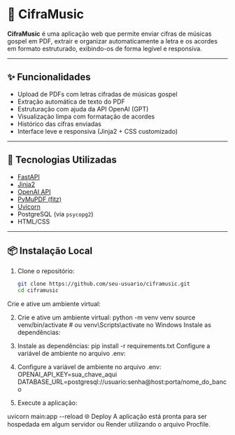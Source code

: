 # 🎵 CifraMusic

**CifraMusic** é uma aplicação web que permite enviar cifras de músicas gospel em PDF, extrair e organizar automaticamente a letra e os acordes em formato estruturado, exibindo-os de forma legível e responsiva.

---

## ✨ Funcionalidades

- Upload de PDFs com letras cifradas de músicas gospel
- Extração automática de texto do PDF
- Estruturação com ajuda da API OpenAI (GPT)
- Visualização limpa com formatação de acordes
- Histórico das cifras enviadas
- Interface leve e responsiva (Jinja2 + CSS customizado)

---

## 🚀 Tecnologias Utilizadas

- [FastAPI](https://fastapi.tiangolo.com/)
- [Jinja2](https://jinja.palletsprojects.com/)
- [OpenAI API](https://platform.openai.com/)
- [PyMuPDF (fitz)](https://pymupdf.readthedocs.io/)
- [Uvicorn](https://www.uvicorn.org/)
- PostgreSQL (via `psycopg2`)
- HTML/CSS

---

## 📦 Instalação Local

1. Clone o repositório:
   ```bash
   git clone https://github.com/seu-usuario/ciframusic.git
   cd ciframusic
Crie e ative um ambiente virtual:

2. Crie e ative um ambiente virtual:
python -m venv venv
source venv/bin/activate  # ou venv\Scripts\activate no Windows
Instale as dependências:

3. Instale as dependências:
pip install -r requirements.txt
Configure a variável de ambiente no arquivo .env:

4. Configure a variável de ambiente no arquivo .env:
OPENAI_API_KEY=sua_chave_aqui
DATABASE_URL=postgresql://usuario:senha@host:porta/nome_do_banco


5. Execute a aplicação:

uvicorn main:app --reload
🌐 Deploy
A aplicação está pronta para ser hospedada em algum servidor ou Render utilizando o arquivo Procfile.

